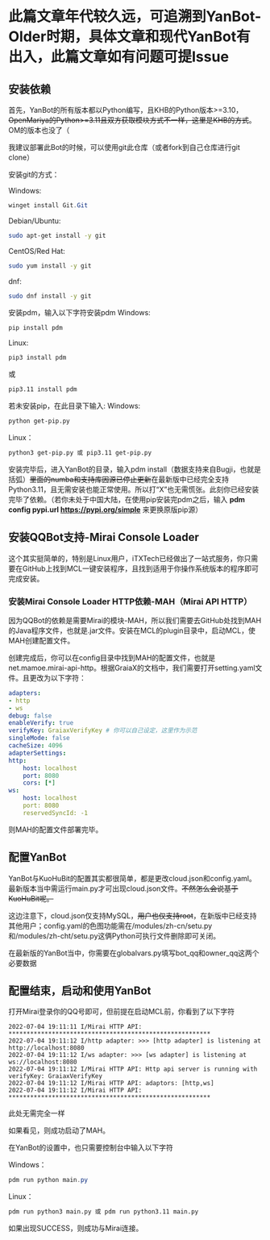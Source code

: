 # 此篇文章年代较久远，可追溯到YanBot-Older时期，具体文章和现代YanBot有出入，此篇文章如有问题可提Issue
## 安装依赖

首先，YanBot的所有版本都以Python编写，且KHB的Python版本>=3.10，<del>OpenMariya的Python>=3.11且双方获取模块方式不一样，这里是KHB的方式</del>。OM的版本也没了（

我建议部署此Bot的时候，可以使用git此仓库（或者fork到自己仓库进行git clone）

安装git的方式：

Windows:
```PowerShell
winget install Git.Git
```
Debian/Ubuntu:
```bash
sudo apt-get install -y git
```

CentOS/Red Hat:
```bash
sudo yum install -y git
```
dnf:
```bash
sudo dnf install -y git
```
安装pdm，输入以下字符安装pdm
Windows:
```PowerShell
pip install pdm
```

Linux:
```bash
pip3 install pdm 
```
或
```bash
pip3.11 install pdm
```
若未安装pip，在此目录下输入:
Windows:
```bash
python get-pip.py
```
Linux：
```bash
python3 get-pip.py 或 pip3.11 get-pip.py
```
安装完毕后，进入YanBot的目录，输入pdm install（数据支持来自Bugji，也就是括弧）<del>里面的numba和支持库因源已停止更新</del>在最新版中已经完全支持Python3.11，且无需安装也能正常使用。所以打“X”也无需慌张。此刻你已经安装完毕了依赖。（若你未处于中国大陆，在使用pip安装完pdm之后，输入 **pdm config pypi.url https://pypi.org/simple** 来更换原版pip源）

## 安装QQBot支持-Mirai Console Loader

这个其实挺简单的，特别是Linux用户，iTXTech已经做出了一站式服务，你只需要在GitHub上找到MCL一键安装程序，且找到适用于你操作系统版本的程序即可完成安装。

### 安装Mirai Console Loader HTTP依赖-MAH（Mirai API HTTP）

因为QQBot的依赖是需要Mirai的模块-MAH，所以我们需要去GitHub处找到MAH的Java程序文件，也就是.jar文件。安装在MCL的plugin目录中，启动MCL，使MAH创建配置文件。

创建完成后，你可以在config目录中找到MAH的配置文件，也就是net.mamoe.mirai-api-http。根据GraiaX的文档中，我们需要打开setting.yaml文件。且更改为以下字符： 
```yaml
adapters:
- http
- ws
debug: false
enableVerify: true
verifyKey: GraiaxVerifyKey # 你可以自己设定，这里作为示范
singleMode: false
cacheSize: 4096
adapterSettings:
http:
    host: localhost
    port: 8080
    cors: [*]
ws:
    host: localhost
    port: 8080
    reservedSyncId: -1
```
则MAH的配置文件部署完毕。

## 配置YanBot
    
YanBot与KuoHuBit的配置其实都很简单，都是更改cloud.json和config.yaml。最新版本当中需运行main.py才可出现cloud.json文件。<del>不然怎么会说基于KuoHuBit呢。</del>

这边注意下，cloud.json仅支持MySQL，<del>用户也仅支持root</del>，在新版中已经支持其他用户；config.yaml的色图功能需在/modules/zh-cn/setu.py和/modules/zh-cht/setu.py这俩Python可执行文件删除即可关闭。

在最新版的YanBot当中，你需要在globalvars.py填写bot_qq和owner_qq这两个必要数据

## 配置结束，启动和使用YanBot

打开Mirai登录你的QQ号即可，但前提在启动MCL前，你看到了以下字符 

```mirai
2022-07-04 19:11:11 I/Mirai HTTP API: ********************************************************
2022-07-04 19:11:12 I/http adapter: >>> [http adapter] is listening at http://localhost:8080
2022-07-04 19:11:12 I/ws adapter: >>> [ws adapter] is listening at ws://localhost:8080
2022-07-04 19:11:12 I/Mirai HTTP API: Http api server is running with verifyKey: GraiaxVerifyKey
2022-07-04 19:11:12 I/Mirai HTTP API: adaptors: [http,ws]
2022-07-04 19:11:12 I/Mirai HTTP API: ********************************************************
```
此处无需完全一样

如果看见，则成功启动了MAH。

在YanBot的设置中，也只需要控制台中输入以下字符

Windows：
```PowerShell
pdm run python main.py
```
Linux：
```bash
pdm run python3 main.py 或 pdm run python3.11 main.py
```

如果出现SUCCESS，则成功与Mirai连接。
